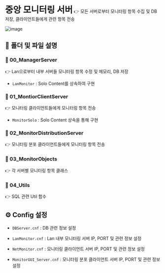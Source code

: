 <h1 style="display:inline">중앙 모니터링 서버</h1> 👉 모든 서버로부터 모니터링 항목 수집 및 DB 저장, 클라이언트들에게 관련 항목 전송 

![image](https://github.com/user-attachments/assets/a7720344-9604-4f5b-b301-6dd58d93ce99)

## 📂 폴더 및 파일 설명
  ### 📄 00_ManagerServer 
 👉 Lan으로부터 내부 서버들 모니터링 항목 수정 및 메모리, DB 저장
- `LanMonitor` : Solo Content를 상속하여 구현
### 📄 01_MontiorClientServer
 👉 모니터링 클라이언트들에게 모니터링 항목 전송
- `MonitorSolo` : Solo Content 상속을 통해 구현
### 📄 02_MonitorDistributionServer
 👉 모니터링 분포 클라이언트들에게 모니터링 항목 전송
### 📄 03_MonitorObjects
 👉 각 서버별 모니터링 항목 클래스
### 📄 04_Utils
 👉 SQL 관련 Util 함수
## ⚙️ Config 설정
- `DBServer.cnf` : DB 관련 정보 설정

- `LanMonitor.cnf` : Lan 내부 모니터링 서버 IP, PORT 및 관련 정보 설정

- `NetMonitor.cnf` : 모니터링 클라이언트 서버 IP, PORT 및 관련 정보 설정

- `MonitorGUI_Server.cnf` : 모니터링 분포 클라이언트 서버 IP, PORT 및 관련 정보 설정


